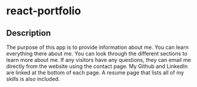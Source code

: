 # react-portfolio

## Description 
The purpose of this app is to provide information about me. You can learn everything there about me. You can look through the different sections to learn more about me.  If any visitors have any questions, they can email me directly from the website using the contact page. My Github and LinkedIn are linked at the bottom of each page. A resume page that lists all of my skills is also included.